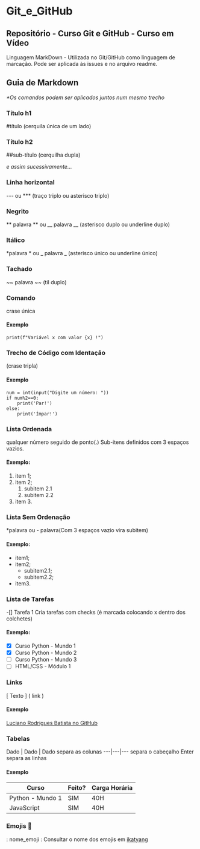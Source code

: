 # Git_e_GitHub
 ## Repositório - Curso Git e GitHub - Curso em Vídeo

 Linguagem MarkDown - Utilizada no Git/GitHub como linguagem de marcação. Pode ser aplicada às issues e no arquivo readme.


 ## Guia de Markdown
 _*Os comandos podem ser aplicados juntos num mesmo trecho_

 ### Título h1 
 #título (cerquila única de um lado)

 ### Título h2 
 ##sub-título (cerquilha dupla)

 _e assim sucessivamente..._

 ### Linha horizontal 
 --- ou *** (traço triplo ou asterisco triplo)

 ### Negrito
 ** palavra ** ou __ palavra __ (asterisco duplo ou underline duplo)

 ### Itálico
 *palavra * ou _ palavra _ (asterisco único ou underline único)

 ### Tachado
 ~~ palavra ~~ (til duplo)

 ### Comando
 crase única

 #### Exemplo
 `print(f"Variável x com valor {x} !")`

 ### Trecho de Código com Identação
 (crase tripla)

 #### Exemplo
 ```
 num = int(input("Digite um número: "))
 if num%2==0:
     print('Par!')
 else:
     print('Ímpar!')
 ```

 ### Lista Ordenada
 qualquer número seguido de ponto(.) Sub-itens definidos com 3 espaços vazios. 

#### Exemplo:
1. item 1;
1. item 2;
   1. subitem 2.1
   1. subitem 2.2
1. item 3.

### Lista Sem Ordenação
*palavra ou - palavra(Com 3 espaços vazio vira subitem)

#### Exemplo:
* item1;
* item2;
   * subitem2.1;
   * subitem2.2;
* item3.

### Lista de Tarefas
-[] Tarefa 1 Cria tarefas com checks (é marcada colocando x dentro dos colchetes)

#### Exemplo:

- [x] Curso Python - Mundo 1
- [x] Curso Python - Mundo 2
- [ ] Curso Python - Mundo 3
- [ ] HTML/CSS - Módulo 1

### Links
[ Texto ] ( link )
#### Exemplo
[Luciano Rodrigues Batista no GitHub](https://github.com/lucianorb19) 

### Tabelas
Dado | Dado | Dado   separa as colunas
---|---|---          separa o cabeçalho
Enter                separa as linhas

#### Exemplo
Curso | Feito? | Carga Horária
--- | --- | ---
Python - Mundo 1 | SIM | 40H
JavaScript | SIM | 40H 


### Emojis :eyes:
: nome_emoji :  Consultar o nome dos emojis em [ikatyang](github.com/ikatyang/emoji-cheat-sheet)


